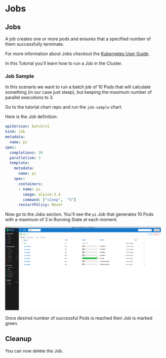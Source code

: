 # Jobs

## Jobs

A job creates one or more pods and ensures that a specified number of them successfully terminate.

For more information about Jobs checkout the [Kubernetes User Guide](http://kubernetes.io/docs/user-guide/jobs/).

In this Tutorial you'll learn how to run a Job in the Cluster.

### Job Sample

In this scenario we want to run a batch job of 10 Pods that will calculate something \(in our case just sleep\), but keeping the maximum number of parallel executions to 3.

Go to the tutorial chart repo and run the `job-sample` chart.

Here is the Job definition:

```yaml
apiVersion: batch/v1
kind: Job
metadata:
  name: pi
spec:
  completions: 10
  parallelism: 3
  template:
    metadata:
      name: pi
    spec:
      containers:
      - name: pi
        image: alpine:3.4
        command: ["sleep",  "5"]
      restartPolicy: Never
```

Now go to the Jobs section. You'll see the `pi` Job that generates 10 Pods with a maximum of 3 in Running State at each moment.

![](../images/job.png)

Once desired number of successful Pods is reached then Job is marked green.

## Cleanup

You can now delete the Job.

